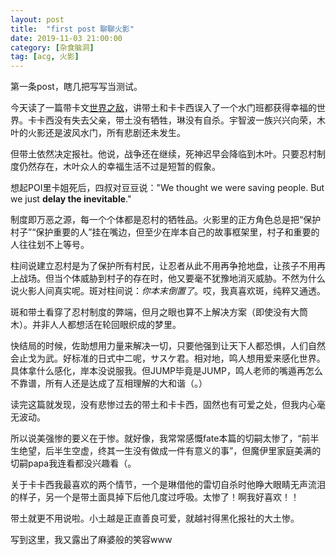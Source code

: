 ```yaml
---
layout: post
title:  "first post 聊聊火影"
date: 2019-11-03 21:00:00
category: [杂食脑洞]
tag: [acg, 火影]
---
```


第一条post，瞎几把写写当测试。

<!-- more -->

今天读了一篇带卡文[世界之敌](http://ururu293.lofter.com/post/1e55b98f_12061f00)，讲带土和卡卡西误入了一个水门班都获得幸福的世界。卡卡西没有失去父亲，带土没有牺牲，琳没有自杀。宇智波一族兴兴向荣，木叶的火影还是波风水门，所有悲剧还未发生。

但带土依然决定报社。他说，战争还在继续，死神迟早会降临到木叶。只要忍村制度仍然存在，木叶众人的幸福生活不过是短暂的假象。

想起POI里卡姐死后，四叔对豆豆说："We thought we were saving people. But we just **delay the inevitable**."

制度即万恶之源，每一个个体都是忍村的牺牲品。火影里的正方角色总是把“保护村子”“保护重要的人”挂在嘴边，但至少在岸本自己的故事框架里，村子和重要的人往往划不上等号。

柱间说建立忍村是为了保护所有村民，让忍者从此不用再争抢地盘，让孩子不用再上战场。但当个体威胁到村子的存在时，他又要毫不犹豫地消灭威胁。不然为什么说火影人间真实呢。斑对柱间说：*你本末倒置了*。哎，我真喜欢斑，纯粹又通透。

斑和带土看穿了忍村制度的弊端，但月之眼也算不上解决方案（即使没有大筒木）。并非人人都想活在轮回眼织成的梦里。

快结局的时候，佐助想用力量来解决一切，只要他强到让天下人都恐惧，人们自然会止戈为武。好标准的日式中二呢，サスケ君。相对地，鸣人想用爱来感化世界。具体拿什么感化，岸本没说服我。但JUMP毕竟是JUMP，鸣人老师的嘴遁再怎么不靠谱，所有人还是达成了互相理解的大和谐（。）

读完这篇就发现，没有悲惨过去的带土和卡卡西，固然也有可爱之处，但我内心毫无波动。

所以说美强惨的要义在于惨。就好像，我常常感慨fate本篇的切嗣太惨了，“前半生绝望，后半生空虚，终其一生没有做成一件有意义的事”，但魔伊里家庭美满的切嗣papa我连看都没兴趣看（。

关于卡卡西我最喜欢的两个情节，一个是琳借他的雷切自杀时他睁大眼睛无声流泪的样子，另一个是带土面具掉下后他几度过呼吸。太惨了！啊我好喜欢！！

带土就更不用说啦。小土越是正直善良可爱，就越衬得黑化报社的大土惨。

写到这里，我又露出了麻婆般的笑容www 

